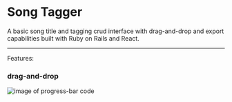 # Song Tagger

A basic song title and tagging crud interface with drag-and-drop and export capabilities built with Ruby on Rails and React.

-----

Features:

### drag-and-drop
![image of progress-bar code](screenshots/dragNdrop.gif)
